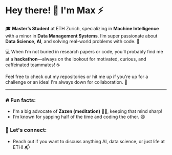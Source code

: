 # Hey there! 👋 I'm Max ⚡️

🎓 **Master’s Student** at ETH Zurich, specializing in **Machine Intelligence** with a minor in **Data Management Systems**. I’m super passionate about **Data Science**, **AI**, and solving real-world problems with code. 🚀

💻 When I’m not buried in research papers or code, you’ll probably find me at a **hackathon**—always on the lookout for motivated, curious, and caffeinated teammates! ☕️

Feel free to check out my repositories or hit me up if you're up for a challenge or an idea! I'm always down for collaboration. 🤝

---

### 🔥 Fun facts:
- I'm a big advocate of **Zazen (meditation)** 🧘‍♂️, keeping that mind sharp!
- I’m known for yapping half of the time and coding the other. 😄

### 🌟 Let's connect:
- Reach out if you want to discuss anything AI, data science, or just life at ETH! 📬

